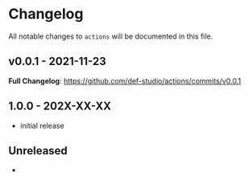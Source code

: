 # Changelog

All notable changes to `actions` will be documented in this file.

## v0.0.1 - 2021-11-23

**Full Changelog**: https://github.com/def-studio/actions/commits/v0.0.1

## 1.0.0 - 202X-XX-XX

- initial release

## Unreleased

- 
